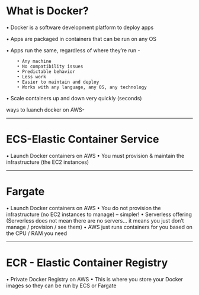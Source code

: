 # What is Docker?
• Docker is a software development platform to deploy apps 

• Apps are packaged in containers that can be run on any OS

• Apps run the same, regardless of where they’re run -

        • Any machine 
        • No compatibility issues 
        • Predictable behavior 
        • Less work 
        • Easier to maintain and deploy 
        • Works with any language, any OS, any technology 
        
• Scale containers up and down very quickly (seconds)

ways to luanch docker on AWS-
______
# ECS-Elastic Container Service

• Launch Docker containers on AWS
• You must provision & maintain the infrastructure (the EC2 instances)
___________
# Fargate 

• Launch Docker containers on AWS
• You do not provision the infrastructure (no EC2 instances to manage) – simpler!
• Serverless offering (Serverless does not mean there are no servers... it means you just don’t manage / provision / see them)
• AWS just runs containers for you based on the CPU / RAM you need
___________
# ECR - Elastic Container Registry 

• Private Docker Registry on AWS
• This is where you store your Docker images so they can be run by ECS or Fargate
